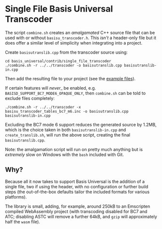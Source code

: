 # Single File Basis Universal Transcoder

The script `combine.sh` creates an _amalgamated_ C++ source file that can be used with or without `basisu_transcoder.h`. This _isn't_ a header-only file but it does offer a similar level of simplicity when integrating into a project.

Create `basisutranslib.cpp` from the transcoder source using:
```
cd basis_universal/contrib/single_file_transcoder
./combine.sh -r ../../transcoder -o basisutranslib.cpp basisutranslib-in.cpp
```
Then add the resulting file to your project (see the [example files](examples)).

If certain features will _never__ be enabled, e.g. `BASISD_SUPPORT_BC7_MODE6_OPAQUE_ONLY`, then `combine.sh` can be told to exclude files completely:
```
./combine.sh -r ../../transcoder -x basisu_transcoder_tables_bc7_m6.inc -o basisutranslib.cpp basisutranslib-in.cpp
```
Excluding the BC7 mode 6 support reduces the generated source by 1.2MB, which is the choice taken in both `basisutranslib-in.cpp` and `create_translib.sh`, will run the above script, creating the final `basisutranslib.cpp`.

Note: the amalgamation script will run on pretty much anything but is _extremely_ slow on Windows with the `bash` included with Git.

Why?
----

Because all it now takes to support Basis Universal is the addition of a single file, two if using the header, with no configuration or further build steps (the out-of-the-box defaults tailor the included formats for various platforms). 

The library is small, adding, for example, around 250kB to an Emscripten compiled WebAssembly project (with transcoding disabled for BC7 and ATC; disabling ASTC will remove a further 64kB, and `gzip` will approximately half the `wasm` file).

